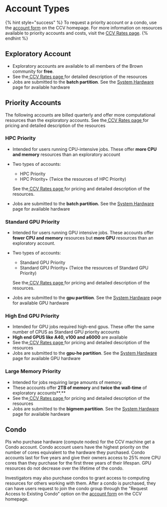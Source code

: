 # Account Types

{% hint style="success" %}
To request a priority account or a condo, use the [account form](https://brown.co1.qualtrics.com/jfe/form/SV\_0GtBE8kWJpmeG4B) on the CCV homepage. For more information on resources available to priority accounts and costs, visit the [CCV Rates page](https://ccv.brown.edu/rates).
{% endhint %}

## Exploratory Account

* Exploratory accounts are available to all members of the Brown community for **free**.
* See the[ CCV Rates page ](https://ccv.brown.edu/rates/)for detailed description of the resources
* Jobs are submitted to the **batch partition**. See the  [System Hardware](../system-overview.md) page for available hardware

## Priority Accounts

The following accounts are billed quarterly and offer more computational resources than the exploratory accounts. See the[ CCV Rates page ](https://ccv.brown.edu/rates)for pricing and detailed description of the resources

### HPC Priority

* Intended for users running CPU-intensive jobs. These offer **more CPU and memory** resources than an exploratory account
*   Two types of accounts:

    * HPC Priority&#x20;
    * HPC Priority+ (Twice the resources of HPC Priority)

    See the[ CCV Rates page ](https://ccv.brown.edu/rates)for pricing and detailed description of the resources.
* Jobs are submitted to the **batch partition.** See the [System Hardware](../system-overview.md) page for available hardware

### Standard GPU Priority

* Intended for users running GPU intensive jobs. These accounts offer **fewer CPU and memory** resources but **more GPU** resources than an exploratory account.
*   Two types of accounts:

    * Standard GPU Priority
    * Standard GPU Priority+ (Twice the resources of Standard GPU Priority)

    See the[ CCV Rates page ](https://ccv.brown.edu/rates)for pricing and detailed description of the resources.
* Jobs are submitted to the **gpu partition**. See the [System Hardware](../system-overview.md) page for available GPU hardware

### High End GPU Priority

* Intended for GPU jobs required high-end gpus. These offer the same number of CPUS as Standard GPU priority accounts
* **High end GPUS like A40, v100 and a6000** are available
* See the[ CCV Rates page ](https://ccv.brown.edu/rates)for pricing and detailed description of the resources
* Jobs are submitted to the **gpu-he partition**. See the [System Hardware](../system-overview.md) page for available GPU hardware

### Large Memory Priority

* Intended for jobs requiring large amounts of memory.
* These accounts offer **2TB of memory** and **twice the wall-time** of exploratory accounts**.**
* See the[ CCV Rates page ](https://ccv.brown.edu/rates)for pricing and detailed description of the resources
*   Jobs are submitted to the **bigmem partition**. See the [System Hardware](../system-overview.md) page for available  hardware



## Condo

PIs who purchase hardware (compute nodes) for the CCV machine get a Condo account. Condo account users have the highest priority on the number of cores equivalent to the hardware they purchased. Condo accounts last for five years and give their owners access to 25% more CPU cores than they purchase for the first three years of their lifespan. GPU resources do not decrease over the lifetime of the condo.

Investigators may also purchase condos to grant access to computing resources for others working with them. After a condo is purchased, they can have users request to join the condo group through the "Request Access to Existing Condo" option on the [account form](https://brown.co1.qualtrics.com/jfe/form/SV\_0GtBE8kWJpmeG4B) on the CCV homepage.&#x20;




